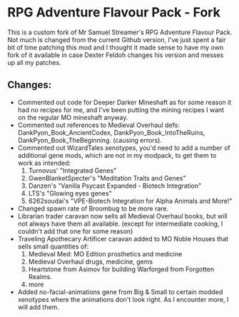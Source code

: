# RPG Adventure Flavour Pack - Fork

This is a custom fork of Mr Samuel Streamer's RPG Adventure Flavour Pack. Not much is changed from the current Github version, I've just spent a fair bit of time patching this mod and I thought it made sense to have my own fork of it available in case Dexter Feldoh changes his version and messes up all my patches.

**Changes:**  
----
- Commented out code for Deeper Darker Mineshaft as for some reason it had no recipes for me, and I've been putting the mining recipes I want on the regular MO mineshaft anyway.  
- Commented out references to Medieval Overhaul defs: DankPyon_Book_AncientCodex, DankPyon_Book_IntoTheRuins, DankPyon_Book_TheBeginning. (causing errors).  
- Commented out WizardTales xenotypes, you'd need to add a number of additional gene mods, which are not in my modpack, to get them to work as intended:  
    1. Turnovus' "Integrated Genes"  
    2. GwenBlanketSpecter's "Meditation Traits and Genes"  
    3. Danzen's "Vanilla Psycast Expanded - Biotech Integration"  
    4. LTS's "Glowing eyes genes"  
    5. 6262soudai's "VPE-Biotech Integration for Alpha Animals and More!"
- Changed spawn rate of Broombug to be more rare.
- Librarian trader caravan now sells all Medieval Overhaul books, but will not always have them all available. (except for intermediate cooking, I couldn't add that one for some reason)
- Traveling Apothecary Artificer caravan added to MO Noble Houses that sells small quantities of:
    1. Medieval Med: MO Edition prosthetics and medicine
    2. Medieval Overhaul drugs, medicine, gems
    3. Heartstone from Asimov for building Warforged from Forgotten Realms.
    4. more  
- Added no-facial-animations gene from Big & Small to certain modded xenotypes where the animations don't look right. As I encounter more, I will add them.
